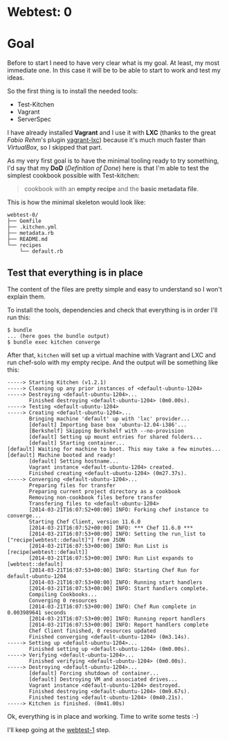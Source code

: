 # Webtest: 0

# Goal

Before to start I need to have very clear what is my goal. At least, my most immediate one. In this case it will be to be able to start to work and test my ideas.

So the first thing is to install the needed tools:

* Test-Kitchen
* Vagrant
* ServerSpec

I have already installed **Vagrant** and I use it with **LXC** (thanks to the great *Fabio Rehm*'s plugin [vagrant-lxc][1]) because it's much much faster than *VirtualBox*, so I skipped that part.

As my very first goal is to have the minimal tooling ready to try something, I'd say that my **DoD** (*Definition of Done*) here is that I'm able to test the simplest cookbook possible with Test-kitchen:
> cookbook with an **empty recipe** and the **basic metadata file**.

This is how the minimal skeleton would look like:

```
webtest-0/
├── Gemfile
├── .kitchen.yml
├── metadata.rb
├── README.md
└── recipes
    └── default.rb

```

## Test that everything is in place

The content of the files are pretty simple and easy to understand so I won't explain them.

To install the tools, dependencies and check that everything is in order I'll run this:
```
$ bundle
... (here goes the bundle output)
$ bundle exec kitchen converge
```

After that, `kitchen` will set up a virtual machine with Vagrant and LXC and run chef-solo with my empty recipe. And the output will be something like this:
```
-----> Starting Kitchen (v1.2.1)
-----> Cleaning up any prior instances of <default-ubuntu-1204>
-----> Destroying <default-ubuntu-1204>...
       Finished destroying <default-ubuntu-1204> (0m0.00s).
-----> Testing <default-ubuntu-1204>
-----> Creating <default-ubuntu-1204>...
       Bringing machine 'default' up with 'lxc' provider...
       [default] Importing base box 'ubuntu-12.04-i386'...
       [Berkshelf] Skipping Berkshelf with --no-provision
       [default] Setting up mount entries for shared folders...
       [default] Starting container...
[default] Waiting for machine to boot. This may take a few minutes...       [default] Machine booted and ready!
       [default] Setting hostname...
       Vagrant instance <default-ubuntu-1204> created.
       Finished creating <default-ubuntu-1204> (0m27.37s).
-----> Converging <default-ubuntu-1204>...
       Preparing files for transfer
       Preparing current project directory as a cookbook
       Removing non-cookbook files before transfer
       Transfering files to <default-ubuntu-1204>
       [2014-03-21T16:07:52+00:00] INFO: Forking chef instance to converge...
       Starting Chef Client, version 11.6.0
       [2014-03-21T16:07:52+00:00] INFO: *** Chef 11.6.0 ***
       [2014-03-21T16:07:53+00:00] INFO: Setting the run_list to ["recipe[webtest::default]"] from JSON
       [2014-03-21T16:07:53+00:00] INFO: Run List is [recipe[webtest::default]]
       [2014-03-21T16:07:53+00:00] INFO: Run List expands to [webtest::default]
       [2014-03-21T16:07:53+00:00] INFO: Starting Chef Run for default-ubuntu-1204
       [2014-03-21T16:07:53+00:00] INFO: Running start handlers
       [2014-03-21T16:07:53+00:00] INFO: Start handlers complete.
       Compiling Cookbooks...
       Converging 0 resources
       [2014-03-21T16:07:53+00:00] INFO: Chef Run complete in 0.003989641 seconds
       [2014-03-21T16:07:53+00:00] INFO: Running report handlers
       [2014-03-21T16:07:53+00:00] INFO: Report handlers complete
       Chef Client finished, 0 resources updated
       Finished converging <default-ubuntu-1204> (0m3.14s).
-----> Setting up <default-ubuntu-1204>...
       Finished setting up <default-ubuntu-1204> (0m0.00s).
-----> Verifying <default-ubuntu-1204>...
       Finished verifying <default-ubuntu-1204> (0m0.00s).
-----> Destroying <default-ubuntu-1204>...
       [default] Forcing shutdown of container...
       [default] Destroying VM and associated drives...
       Vagrant instance <default-ubuntu-1204> destroyed.
       Finished destroying <default-ubuntu-1204> (0m9.67s).
       Finished testing <default-ubuntu-1204> (0m40.21s).
-----> Kitchen is finished. (0m41.00s)
```

Ok, everything is in place and working. Time to write some tests :-)

I'll keep going at the [webtest-1][2] step.


  [1]: https://github.com/fgrehm/vagrant-lxc
  [2]: ../webtest-1
